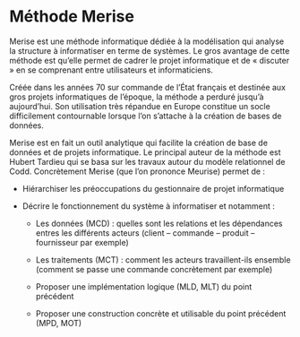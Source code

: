 # Méthode Merise

Merise est une méthode informatique dédiée à la modélisation qui analyse la structure à informatiser en terme de systèmes. Le gros avantage de cette méthode est qu’elle permet de cadrer le projet informatique et de « discuter » en se comprenant entre utilisateurs et informaticiens.

Créée dans les années 70 sur commande de l’État français et destinée aux gros projets informatiques de l’époque, la méthode a perduré jusqu’à aujourd’hui. Son utilisation très répandue en Europe constitue un socle difficilement contournable lorsque l’on s’attache à la création de bases de données.

Merise est en fait un outil analytique qui facilite la création de base de données et de projets informatique. Le principal auteur de la méthode est Hubert Tardieu qui se basa sur les travaux autour du modèle relationnel de Codd. Concrètement Merise (que l’on prononce Meurise) permet de :

- Hiérarchiser les préoccupations du gestionnaire de projet informatique


- Décrire le fonctionnement du système à informatiser et notamment :

  - Les données (MCD) : quelles sont les relations et les dépendances entres les différents acteurs (client – commande – produit – fournisseur par exemple)
  

  - Les traitements (MCT) : comment les acteurs travaillent-ils ensemble (comment se passe une commande concrètement par exemple)
  

  - Proposer une implémentation logique (MLD, MLT) du point précédent


  - Proposer une construction concrète et utilisable du point précédent (MPD, MOT)